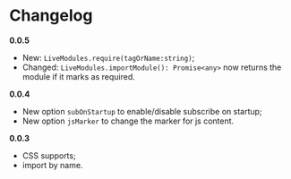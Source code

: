 # Changelog

**0.0.5**

- New: `LiveModules.require(tagOrName:string)`;
- Changed: `LiveModules.importModule(): Promise<any>` now returns the module if it marks as required.

**0.0.4**

- New option `subOnStartup` to enable/disable subscribe on startup;
- New option `jsMarker` to change the marker for js content.

**0.0.3**

- CSS supports;
- import by name.
